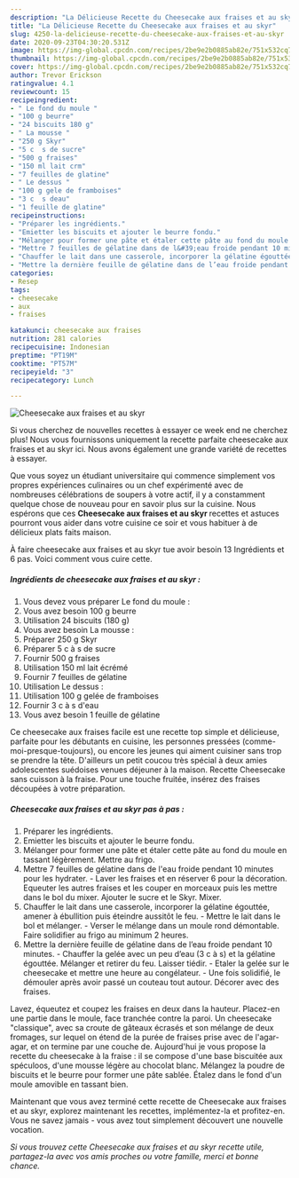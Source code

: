 ```yaml
---
description: "La Délicieuse Recette du Cheesecake aux fraises et au skyr"
title: "La Délicieuse Recette du Cheesecake aux fraises et au skyr"
slug: 4250-la-delicieuse-recette-du-cheesecake-aux-fraises-et-au-skyr
date: 2020-09-23T04:30:20.531Z
image: https://img-global.cpcdn.com/recipes/2be9e2b0885ab82e/751x532cq70/cheesecake-aux-fraises-et-au-skyr-photo-principale-de-la-recette.jpg
thumbnail: https://img-global.cpcdn.com/recipes/2be9e2b0885ab82e/751x532cq70/cheesecake-aux-fraises-et-au-skyr-photo-principale-de-la-recette.jpg
cover: https://img-global.cpcdn.com/recipes/2be9e2b0885ab82e/751x532cq70/cheesecake-aux-fraises-et-au-skyr-photo-principale-de-la-recette.jpg
author: Trevor Erickson
ratingvalue: 4.1
reviewcount: 15
recipeingredient:
- " Le fond du moule "
- "100 g beurre"
- "24 biscuits 180 g"
- " La mousse "
- "250 g Skyr"
- "5 c  s de sucre"
- "500 g fraises"
- "150 ml lait crm"
- "7 feuilles de glatine"
- " Le dessus "
- "100 g gele de framboises"
- "3 c  s deau"
- "1 feuille de glatine"
recipeinstructions:
- "Préparer les ingrédients."
- "Emietter les biscuits et ajouter le beurre fondu."
- "Mélanger pour former une pâte et étaler cette pâte au fond du moule en tassant légèrement. Mettre au frigo."
- "Mettre 7 feuilles de gélatine dans de l&#39;eau froide pendant 10 minutes pour les hydrater. Laver les fraises et en réserver 6 pour la décoration. Equeuter les autres fraises et les couper en morceaux puis les mettre dans le bol du mixer. Ajouter le sucre et le Skyr. Mixer."
- "Chauffer le lait dans une casserole, incorporer la gélatine égouttée, amener à ébullition puis éteindre aussitôt le feu. Mettre le lait dans le bol et mélanger.  Verser le mélange dans un moule rond démontable. Faire solidifier au frigo au minimum 2 heures."
- "Mettre la dernière feuille de gélatine dans de l’eau froide pendant 10 minutes. Chauffer la gelée avec un peu d’eau (3 c à s) et la gélatine égouttée. Mélanger et retirer du feu. Laisser tiédir. Etaler la gelée sur le cheesecake et mettre une heure au congélateur. Une fois solidifié, le démouler après avoir passé un couteau tout autour. Décorer avec des fraises."
categories:
- Resep
tags:
- cheesecake
- aux
- fraises

katakunci: cheesecake aux fraises 
nutrition: 281 calories
recipecuisine: Indonesian
preptime: "PT19M"
cooktime: "PT57M"
recipeyield: "3"
recipecategory: Lunch

---
```



![Cheesecake aux fraises et au skyr](https://img-global.cpcdn.com/recipes/2be9e2b0885ab82e/751x532cq70/cheesecake-aux-fraises-et-au-skyr-photo-principale-de-la-recette.jpg)

Si vous cherchez de nouvelles recettes à essayer ce week end ne cherchez plus! Nous vous fournissons uniquement la recette parfaite cheesecake aux fraises et au skyr ici. Nous avons également une grande variété de recettes à essayer.

Que vous soyez un étudiant universitaire qui commence simplement vos propres expériences culinaires ou un chef expérimenté avec de nombreuses célébrations de soupers à votre actif, il y a constamment quelque chose de nouveau pour en savoir plus sur la cuisine. Nous espérons que ces <strong> Cheesecake aux fraises et au skyr </strong> recettes et astuces pourront vous aider dans votre cuisine ce soir et vous habituer à de délicieux plats faits maison.

<!--inarticleads1-->

À faire cheesecake aux fraises et au skyr tue avoir besoin 13 Ingrédients et 6 pas. Voici comment vous cuire cette.

##### Ingrédients de cheesecake aux fraises et au skyr :

1. Vous devez vous préparer  Le fond du moule :
1. Vous avez besoin 100 g beurre
1. Utilisation 24 biscuits (180 g)
1. Vous avez besoin  La mousse :
1. Préparer 250 g Skyr
1. Préparer 5 c à s de sucre
1. Fournir 500 g fraises
1. Utilisation 150 ml lait écrémé
1. Fournir 7 feuilles de gélatine
1. Utilisation  Le dessus :
1. Utilisation 100 g gelée de framboises
1. Fournir 3 c à s d&#39;eau
1. Vous avez besoin 1 feuille de gélatine


Ce cheesecake aux fraises facile est une recette top simple et délicieuse, parfaite pour les débutants en cuisine, les personnes pressées (comme-moi-presque-toujours), ou encore les jeunes qui aiment cuisiner sans trop se prendre la tête. D&#39;ailleurs un petit coucou très spécial à deux amies adolescentes suédoises venues déjeuner à la maison. Recette Cheesecake sans cuisson à la fraise. Pour une touche fruitée, insérez des fraises découpées à votre préparation. 

<!--inarticleads2-->

##### Cheesecake aux fraises et au skyr pas à pas :

1. Préparer les ingrédients.
1. Emietter les biscuits et ajouter le beurre fondu.
1. Mélanger pour former une pâte et étaler cette pâte au fond du moule en tassant légèrement. Mettre au frigo.
1. Mettre 7 feuilles de gélatine dans de l&#39;eau froide pendant 10 minutes pour les hydrater. - Laver les fraises et en réserver 6 pour la décoration. Equeuter les autres fraises et les couper en morceaux puis les mettre dans le bol du mixer. Ajouter le sucre et le Skyr. Mixer.
1. Chauffer le lait dans une casserole, incorporer la gélatine égouttée, amener à ébullition puis éteindre aussitôt le feu. - Mettre le lait dans le bol et mélanger.  - Verser le mélange dans un moule rond démontable. Faire solidifier au frigo au minimum 2 heures.
1. Mettre la dernière feuille de gélatine dans de l’eau froide pendant 10 minutes. - Chauffer la gelée avec un peu d’eau (3 c à s) et la gélatine égouttée. Mélanger et retirer du feu. Laisser tiédir. - Etaler la gelée sur le cheesecake et mettre une heure au congélateur. - Une fois solidifié, le démouler après avoir passé un couteau tout autour. Décorer avec des fraises.


Lavez, équeutez et coupez les fraises en deux dans la hauteur. Placez-en une partie dans le moule, face tranchée contre la paroi. Un cheesecake &#34;classique&#34;, avec sa croute de gâteaux écrasés et son mélange de deux fromages, sur lequel on étend de la purée de fraises prise avec de l&#39;agar-agar, et on termine par une couche de. Aujourd&#39;hui je vous propose la recette du cheesecake à la fraise : il se compose d&#39;une base biscuitée aux spéculoos, d&#39;une mousse légère au chocolat blanc. Mélangez la poudre de biscuits et le beurre pour former une pâte sablée. Étalez dans le fond d&#39;un moule amovible en tassant bien. 

<!--inarticleads1-->

<p>
Maintenant que vous avez terminé cette recette de Cheesecake aux fraises et au skyr, explorez maintenant les recettes, implémentez-la et profitez-en. Vous ne savez jamais - vous avez tout simplement découvert une nouvelle vocation.
</p>

<p>
<i>Si vous trouvez cette Cheesecake aux fraises et au skyr recette utile, partagez-la avec vos amis proches ou votre famille, merci et bonne chance.</i>
</p>

